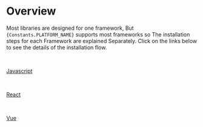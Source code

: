 # Overview

Most libraries are designed for one framework, But `{Constants.PLATFORM_NAME}` supports most frameworks so The installation steps for each Framework are explained Separately. Click on the links below to see the details of the installation flow.

<br/>

[Javascript]({Router.ROUTE:INSTALLATION:JAVASCRIPT})

<br/>

[React]({Router.ROUTE:INSTALLATION:REACT})

<br/>

[Vue]({Router.ROUTE:INSTALLATION:VUE})